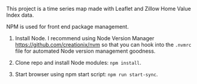 This project is a time series map made with Leaflet and Zillow Home Value Index data. 

NPM is used for front end package management.

1. Install Node. I recommend using Node Version Manager https://github.com/creationix/nvm so that you can hook into the `.nvmrc` file for automated Node version management goodness. 

2. Clone repo and install Node modules: `npm install`.

3. Start browser using npm start script: `npm run start-sync`. 



